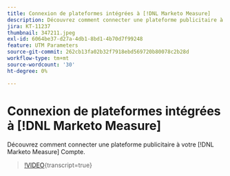 ```yaml
---
title: Connexion de plateformes intégrées à [!DNL Marketo Measure]
description: Découvrez comment connecter une plateforme publicitaire à votre [!DNL Marketo Measure] Compte.
jira: KT-11237
thumbnail: 347211.jpeg
exl-id: 6064be37-d27a-4db1-8bd1-4b70d7f99248
feature: UTM Parameters
source-git-commit: 262cb13fa02b32f7918ebd569720b80078c2b28d
workflow-type: tm+mt
source-wordcount: '30'
ht-degree: 0%

---
```


# Connexion de plateformes intégrées à [!DNL Marketo Measure]

Découvrez comment connecter une plateforme publicitaire à votre [!DNL Marketo Measure] Compte.

>[!VIDEO](https://video.tv.adobe.com/v/347211/?learn=on){transcript=true}
